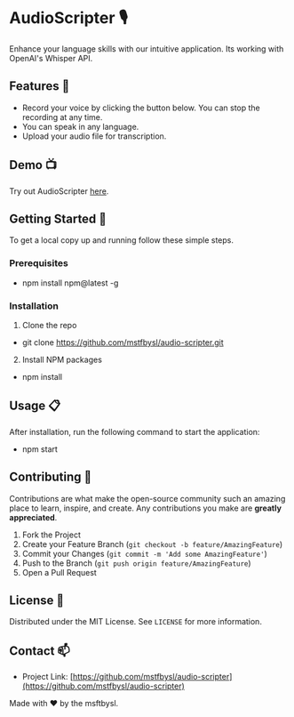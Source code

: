 # AudioScripter 🎙️

Enhance your language skills with our intuitive application.
Its working with OpenAI's Whisper API.

## Features 🌟

- Record your voice by clicking the button below. You can stop the recording at any time.
- You can speak in any language.
- Upload your audio file for transcription.

## Demo 📺

Try out AudioScripter [here](https://audioscripter.elselab.dev).

## Getting Started 🚀

To get a local copy up and running follow these simple steps.

### Prerequisites

- npm install npm@latest -g

### Installation

1. Clone the repo
- git clone https://github.com/mstfbysl/audio-scripter.git
2. Install NPM packages
- npm install

## Usage 📋

After installation, run the following command to start the application:
- npm start

## Contributing 🤝

Contributions are what make the open-source community such an amazing place to learn, inspire, and create. Any contributions you make are **greatly appreciated**.

1. Fork the Project
2. Create your Feature Branch (`git checkout -b feature/AmazingFeature`)
3. Commit your Changes (`git commit -m 'Add some AmazingFeature'`)
4. Push to the Branch (`git push origin feature/AmazingFeature`)
5. Open a Pull Request

## License 📜

Distributed under the MIT License. See `LICENSE` for more information.

## Contact 📫

- Project Link: [https://github.com/mstfbysl/audio-scripter](https://github.com/mstfbysl/audio-scripter)

Made with ❤️ by the msftbysl.